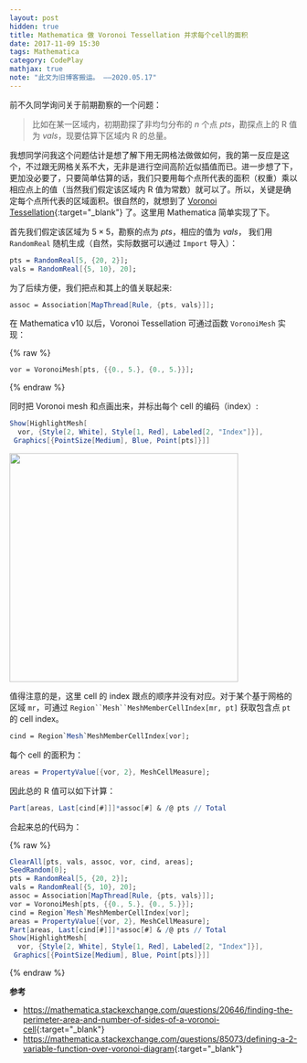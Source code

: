 ```yaml
---
layout: post
hidden: true
title: Mathematica 做 Voronoi Tessellation 并求每个cell的面积  
date: 2017-11-09 15:30
tags: Mathematica
category: CodePlay
mathjax: true
note: "此文为旧博客搬运。 ——2020.05.17"
---
```


前不久同学询问关于前期勘察的一个问题：

> 比如在某一区域内，初期勘探了非均匀分布的 $n$ 个点 $pts$，勘探点上的 R 值为 $vals$，现要估算下区域内 R 的总量。

我想同学问我这个问题估计是想了解下用无网格法做做如何，我的第一反应是这个，不过跟无网格关系不大，无非是进行空间高阶近似插值而已。进一步想了下，更加没必要了，只要简单估算的话，我们只要用每个点所代表的面积（权重）乘以相应点上的值（当然我们假定该区域内 R 值为常数）就可以了。所以，关键是确定每个点所代表的区域面积。很自然的，就想到了 [Voronoi Tessellation](https://en.wikipedia.org/wiki/Voronoi_diagram){:target="_blank"} 了。这里用 Mathematica 简单实现了下。

首先我们假定该区域为 $5 \times 5$，勘察的点为 $pts$，相应的值为 $vals$， 我们用 `RandomReal` 随机生成（自然，实际数据可以通过 `Import` 导入）：

```mathematica
pts = RandomReal[5, {20, 2}];
vals = RandomReal[{5, 10}, 20];
```

为了后续方便，我们把点和其上的值关联起来:

```mathematica
assoc = Association[MapThread[Rule, {pts, vals}]];
```

在 Mathematica v10 以后，Voronoi Tessellation 可通过函数 `VoronoiMesh` 实现：

{% raw %}
```mathematica
vor = VoronoiMesh[pts, {{0., 5.}, {0., 5.}}];
```
{% endraw %}

同时把 Voronoi mesh 和点画出来，并标出每个 cell 的编码（index）:

```mathematica
Show[HighlightMesh[
  vor, {Style[2, White], Style[1, Red], Labeled[2, "Index"]}], 
 Graphics[{PointSize[Medium], Blue, Point[pts]}]]
```


<img src="{{site.jsdelivr.url}}/assets/img/voronoimesh.png" width="400px" />


值得注意的是，这里 cell 的 index 跟点的顺序并没有对应。对于某个基于网格的区域 `mr`，可通过 `Region``Mesh``MeshMemberCellIndex[mr, pt]` 获取包含点 `pt` 的 cell index。

```mathematica
cind = Region`Mesh`MeshMemberCellIndex[vor];
```

每个 cell 的面积为：

```mathematica
areas = PropertyValue[{vor, 2}, MeshCellMeasure];
```

因此总的 R 值可以如下计算：

```mathematica
Part[areas, Last[cind[#]]]*assoc[#] & /@ pts // Total
```

合起来总的代码为：

{% raw %}
```mathematica
ClearAll[pts, vals, assoc, vor, cind, areas];
SeedRandom[0];
pts = RandomReal[5, {20, 2}];
vals = RandomReal[{5, 10}, 20];
assoc = Association[MapThread[Rule, {pts, vals}]];
vor = VoronoiMesh[pts, {{0., 5.}, {0., 5.}}];
cind = Region`Mesh`MeshMemberCellIndex[vor];
areas = PropertyValue[{vor, 2}, MeshCellMeasure];
Part[areas, Last[cind[#]]]*assoc[#] & /@ pts // Total
Show[HighlightMesh[
  vor, {Style[2, White], Style[1, Red], Labeled[2, "Index"]}], 
 Graphics[{PointSize[Medium], Blue, Point[pts]}]]
```
{% endraw %}



**参考**

* <https://mathematica.stackexchange.com/questions/20646/finding-the-perimeter-area-and-number-of-sides-of-a-voronoi-cell>{:target="_blank"}
* <https://mathematica.stackexchange.com/questions/85073/defining-a-2-variable-function-over-voronoi-diagram>{:target="_blank"}